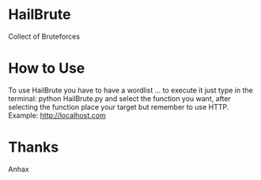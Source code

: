 # HailBrute
Collect of Bruteforces 

# How to Use
To use HailBrute you have to have a wordlist ... to execute it just type in the terminal: python HailBrute.py and select the function you want, after selecting the function place your target but remember to use HTTP. Example: http://localhost.com

# Thanks
Anhax
